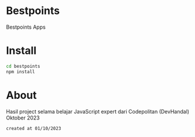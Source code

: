 # Bestpoints
Bestpoints Apps

# Install

```bash
cd bestpoints
npm install
```

# About
Hasil project selama belajar JavaScript expert dari Codepolitan (DevHandal) Oktober 2023

`
created at 01/10/2023
`